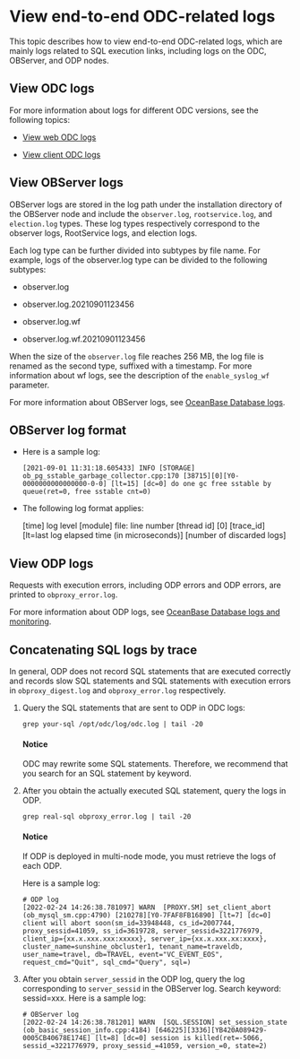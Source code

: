 View end-to-end ODC-related logs
===================================

This topic describes how to view end-to-end ODC-related logs, which are mainly logs related to SQL execution links, including logs on the ODC, OBServer, and ODP nodes.

View **ODC logs**
----------------------

For more information about logs for different ODC versions, see the following topics:

* [View web ODC logs](../2.collect-message/2.view-web-odc-log.md)

* [View client ODC logs](../2.collect-message/3.view-client-odc-log.md)

View OBServer logs
-------------------------------

OBServer logs are stored in the log path under the installation directory of the OBServer node and include the `observer.log`, `rootservice.log`, and `election.log` types. These log types respectively correspond to the observer logs, RootService logs, and election logs.

Each log type can be further divided into subtypes by file name. For example, logs of the observer.log type can be divided to the following subtypes:

* observer.log

* observer.log.20210901123456

* observer.log.wf

* observer.log.wf.20210901123456


When the size of the `observer.log` file reaches 256 MB, the log file is renamed as the second type, suffixed with a timestamp. For more information about wf logs, see the description of the `enable_syslog_wf` parameter.

For more information about OBServer logs, see [OceanBase Database logs](https://www.oceanbase.com/docs/common-oceanbase-database-cn-0000000002067758).

OBServer log format
----------------------

* Here is a sample log:

   `[2021-09-01 11:31:18.605433] INFO [STORAGE] ob_pg_sstable_garbage_collector.cpp:170 [38715][0][Y0-0000000000000000-0-0] [lt=15] [dc=0] do one gc free sstable by queue(ret=0, free sstable cnt=0)`

* The following log format applies:

   \[time\] log level \[module\] file: line number \[thread id\] \[0\] \[trace_id\] \[lt=last log elapsed time (in microseconds)\] \[number of discarded logs\]


**View ODP logs**
-------------------------

Requests with execution errors, including ODP errors and ODP errors, are printed to `obproxy_error.log`.

For more information about ODP logs, see [OceanBase Database logs and monitoring](https://www.oceanbase.com/docs/common-oceanbase-database-cn-10000000001702176).

Concatenating SQL logs by trace
-----------------------------------

In general, ODP does not record SQL statements that are executed correctly and records slow SQL statements and SQL statements with execution errors in `obproxy_digest.log` and `obproxy_error.log` respectively.

1. Query the SQL statements that are sent to ODP in ODC logs:

   ```shell
   grep your-sql /opt/odc/log/odc.log | tail -20
   ```

   <main id="notice" type='notice'>
      <h4>Notice</h4>
      <p>ODC may rewrite some SQL statements. Therefore, we recommend that you search for an SQL statement by keyword. </p>
   </main>

2. After you obtain the actually executed SQL statement, query the logs in ODP.

   ```shell
   grep real-sql obproxy_error.log | tail -20
   ```

   <main id="notice" type='notice'>
      <h4>Notice</h4>
      <p>If ODP is deployed in multi-node mode, you must retrieve the logs of each ODP. </p>
   </main>

   Here is a sample log:

   ```plaintext
   # ODP log
   [2022-02-24 14:26:38.781097] WARN  [PROXY.SM] set_client_abort (ob_mysql_sm.cpp:4790) [210278][Y0-7FAF8FB16890] [lt=7] [dc=0] client will abort soon(sm_id=33948448, cs_id=2007744, proxy_sessid=41059, ss_id=3619728, server_sessid=3221776979, client_ip={xx.x.xxx.xxx:xxxxx}, server_ip={xx.x.xxx.xx:xxxx}, cluster_name=sunshine_obcluster1, tenant_name=traveldb, user_name=travel, db=TRAVEL, event="VC_EVENT_EOS", request_cmd="Quit", sql_cmd="Query", sql=)
   ```


3. After you obtain `server_sessid` in the ODP log, query the log corresponding to `server_sessid` in the OBServer log. Search keyword: sessid=xxx. Here is a sample log:

   ```plaintext
   # OBServer log
   [2022-02-24 14:26:38.781201] WARN  [SQL.SESSION] set_session_state (ob_basic_session_info.cpp:4184) [646225][3336][YB420A089429-0005CB40678E174E] [lt=8] [dc=0] session is killed(ret=-5066, sessid_=3221776979, proxy_sessid_=41059, version_=0, state=2)
   ```
